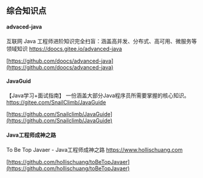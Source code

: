 ## 综合知识点

#### advaced-java  
互联网 Java 工程师进阶知识完全扫盲：涵盖高并发、分布式、高可用、微服务等领域知识 https://doocs.gitee.io/advanced-java

[https://github.com/doocs/advanced-java](https://github.com/doocs/advanced-java)


#### JavaGuid
【Java学习+面试指南】 一份涵盖大部分Java程序员所需要掌握的核心知识。 https://gitee.com/SnailClimb/JavaGuide

[https://github.com/Snailclimb/JavaGuide](https://github.com/Snailclimb/JavaGuide)


#### Java工程师成神之路  
To Be Top Javaer - Java工程师成神之路 https://www.hollischuang.com  

[https://github.com/hollischuang/toBeTopJavaer](https://github.com/hollischuang/toBeTopJavaer)
